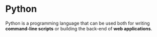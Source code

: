 # Python

Python is a programming language that can be used both for writing **command-line scripts** or building the back-end of **web applications**.